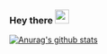 ### Hey there <img src="https://media.giphy.com/media/hvRJCLFzcasrR4ia7z/giphy.gif" width="25px">
[![Anurag's github stats](https://github-readme-stats.vercel.app/api?username=tangbearrrr&show_icons=true&theme=tokyonight)](https://github.com/anuraghazra/github-readme-stats)
